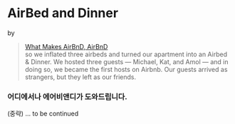 # AirBed and Dinner 
by 
> [What Makes AirBnD, AirBnD](https://news.airbnb.com/what-makes-airbnb-airbnb/?_ga=2.171282151.658002357.1623220810-902606398.1622775121)  
> so we inflated three airbeds and turned our apartment into an Airbed & Dinner. We hosted three guests — Michael, Kat, and Amol — and in doing so, we became the first hosts on Airbnb. Our guests arrived as strangers, but they left as our friends.
 

### 어디에서나 에어비앤디가 도와드립니다.
(중략)
... to be continued

